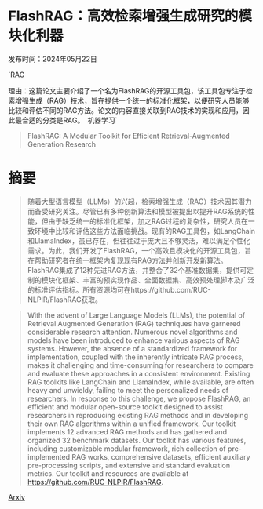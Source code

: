 # FlashRAG：高效检索增强生成研究的模块化利器

发布时间：2024年05月22日

`RAG

理由：这篇论文主要介绍了一个名为FlashRAG的开源工具包，该工具包专注于检索增强生成（RAG）技术，旨在提供一个统一的标准化框架，以便研究人员能够比较和评估不同的RAG方法。论文的内容直接关联到RAG技术的实现和应用，因此最合适的分类是RAG。` `机器学习`

> FlashRAG: A Modular Toolkit for Efficient Retrieval-Augmented Generation Research

# 摘要

> 随着大型语言模型（LLMs）的兴起，检索增强生成（RAG）技术因其潜力而备受研究关注。尽管已有多种创新算法和模型被提出以提升RAG系统的性能，但由于缺乏统一的标准化框架，加之RAG过程的复杂性，研究人员在一致环境中比较和评估这些方法面临挑战。现有的RAG工具包，如LangChain和LlamaIndex，虽已存在，但往往过于庞大且不够灵活，难以满足个性化需求。为此，我们开发了FlashRAG，一个高效且模块化的开源工具包，旨在帮助研究者在统一框架内复现现有RAG方法并创新开发新算法。FlashRAG集成了12种先进RAG方法，并整合了32个基准数据集，提供可定制的模块化框架、丰富的预实现作品、全面数据集、高效预处理脚本及广泛的标准评估指标。所有资源均可在https://github.com/RUC-NLPIR/FlashRAG获取。

> With the advent of Large Language Models (LLMs), the potential of Retrieval Augmented Generation (RAG) techniques have garnered considerable research attention. Numerous novel algorithms and models have been introduced to enhance various aspects of RAG systems. However, the absence of a standardized framework for implementation, coupled with the inherently intricate RAG process, makes it challenging and time-consuming for researchers to compare and evaluate these approaches in a consistent environment. Existing RAG toolkits like LangChain and LlamaIndex, while available, are often heavy and unwieldy, failing to meet the personalized needs of researchers. In response to this challenge, we propose FlashRAG, an efficient and modular open-source toolkit designed to assist researchers in reproducing existing RAG methods and in developing their own RAG algorithms within a unified framework. Our toolkit implements 12 advanced RAG methods and has gathered and organized 32 benchmark datasets. Our toolkit has various features, including customizable modular framework, rich collection of pre-implemented RAG works, comprehensive datasets, efficient auxiliary pre-processing scripts, and extensive and standard evaluation metrics. Our toolkit and resources are available at https://github.com/RUC-NLPIR/FlashRAG.

[Arxiv](https://arxiv.org/abs/2405.13576)
